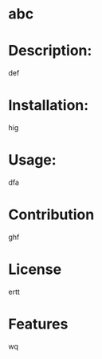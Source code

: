 
  # abc
  
  # Description:
  def

  # Installation:
  hig

  # Usage:
  dfa

  # Contribution
  ghf

  # License
  ertt

  # Features
  wq
